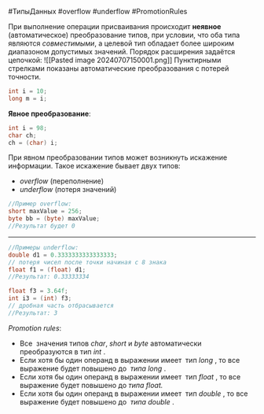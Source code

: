 #ТипыДанных #overflow #underflow #PromotionRules

При выполнение операции присваивания происходит **неявное** (автоматическое) преобразование типов, при условии, что оба типа являются *совместимыми*, а целевой тип обладает более широким диапазоном допустимых значений.
Порядок расширения задаётся цепочкой:
![[Pasted image 20240707150001.png]]
Пунктирными стрелками показаны автоматические преобразования с потерей точности.
```Java
int i = 10;
long m = i;
```

**Явное преобразование**:
```Java
int i = 98;
char ch;
ch = (char) i;
```
При явном преобразовании типов может возникнуть искажение информации. Такое искажение бывает двух типов:
- *overflow* (переполнение)
- *underflow* (потеря значений)
```Java
//Пример overflow: 
short maxValue = 256; 
byte bb = (byte) maxValue; 
//Результат будет 0
```
____
```Java
//Примеры underflow:
double d1 = 0.3333333333333333;
// потеря чисел после точки начиная с 8 знака
float f1 = (float) d1; 
//Результат: 0.33333334 

float f3 = 3.64f; 
int i3 = (int) f3; 
// дробная часть отбрасывается 
//Результат: 3
```

*Promotion rules*:
- Все  значения типов *char*, *short* и *byte* автоматически преобразуются в тип *int* .
- Если хотя бы один операнд в выражении имеет  тип _long_ , то все выражение будет повышено до  _типа long_ .
- Если хотя бы один операнд в выражении имеет  тип _float_ , то все выражение будет повышено до _типа float._
- Если хотя бы один операнд в выражении имеет  тип _double_ , то все выражение будет повышено до  _типа double_ .